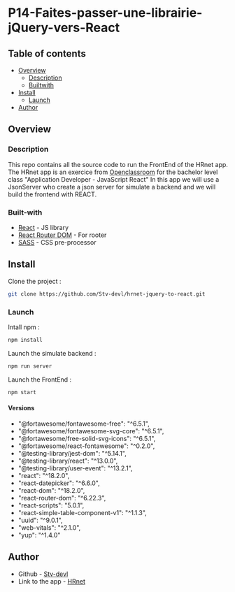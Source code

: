 # P14-Faites-passer-une-librairie-jQuery-vers-React

## Table of contents

- [Overview](#overview)
  - [Description](#Description)
  - [Builtwith](#Built-with)
- [Install](#Install)
  - [Launch](#Launch)
- [Author](#author)

## Overview

### Description

This repo contains all the source code to run the FrontEnd of the HRnet app.
The HRnet app is an exercice from [Openclassroom](https://openclassrooms.com/) for the bachelor level class "Application Developer - JavaScript React"
In this app we will use a JsonServer who create a json server for simulate a backend and we will build the frontend with REACT.

### Built-with

- [React](https://reactjs.org/) - JS library
- [React Router DOM](https://reactrouter.com/) - For rooter
- [SASS](https://sass-lang.com/) - CSS pre-processor

## Install

Clone the project :

```bash
git clone https://github.com/Stv-devl/hrnet-jquery-to-react.git
```

### Launch

Intall npm :

```bash
npm install
```

Launch the simulate backend :

```bash
npm run server
```

Launch the FrontEnd :

```bash
npm start
```

#### Versions

- "@fortawesome/fontawesome-free": "^6.5.1",
- "@fortawesome/fontawesome-svg-core": "^6.5.1",
- "@fortawesome/free-solid-svg-icons": "^6.5.1",
- "@fortawesome/react-fontawesome": "^0.2.0",
- "@testing-library/jest-dom": "^5.14.1",
- "@testing-library/react": "^13.0.0",
- "@testing-library/user-event": "^13.2.1",
- "react": "^18.2.0",
- "react-datepicker": "^6.6.0",
- "react-dom": "^18.2.0",
- "react-router-dom": "^6.22.3",
- "react-scripts": "5.0.1",
- "react-simple-table-component-v1": "^1.1.3",
- "uuid": "^9.0.1",
- "web-vitals": "^2.1.0",
- "yup": "^1.4.0"

## Author

- Github - [Stv-devl](https://github.com/Stv-devl/)
- Link to the app - [HRnet](https://)
